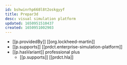 ```yaml
---
id: bshwinrhp668l8t2oskgyyf
title: Prepar3d
desc: visual simulation platform
updated: 1650951510437
created: 1650951002903
---
```



- [[p.providedBy]] [[org.lockheed-martin]]
- [[p.supports]] [[prdct.enterprise-simulation-platform]]
- [[p.hasVariant]] professional plus
  - [[p.supports]] [[prdct.hla]]
